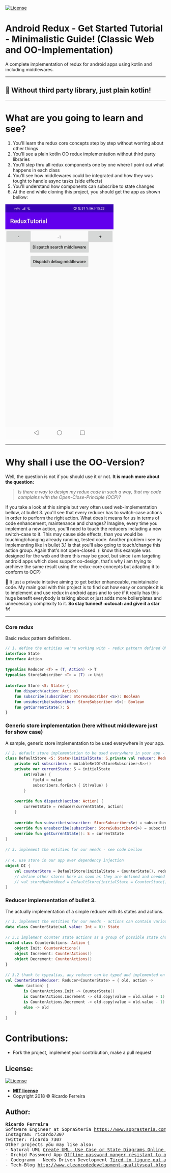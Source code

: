 [![License](http://img.shields.io/:license-mit-blue.svg?style=flat-square)](http://badges.mit-license.org)
# Android Redux - Get Started Tutorial - Minimalistic Guide! (Classic Web and OO-Implementation)
A complete implementation of redux for android apps using kotlin and including middlewares. 
___
## :dart: Without third party library, just plain kotlin!
___
# What are you going to learn and see?
1. You'll learn the redux core concepts step by step without worring about other things
2. You'll see a plain kotlin OO redux implementation without third party libraries
3. You'll step thru all redux components one by one where I point out what happens in each class
4. You'll see how middlewares could be integrated and how they was tought to handle async tasks (side effects)
5. You'll understand how components can subscribe to state changes  
6. At the end while cloning this project, you should get the app as shown bellow:

![alt text](https://github.com/treslines/AndroidReduxTutorial/blob/master/app/src/main/res/drawable/reduxtutorial.jpg "Redux Tutorial App")
___
# Why shall i use the OO-Version?
Well, the question is not if you should use it or not. **It is much more about the question:** 

> *Is there a way to design my redux code in such a way, that my code complains with the Open-Close-Principle (OCP)?* 

If you take a look at this simple but very often used web-implementation bellow, at bullet 3. you'll see that every reducer has to switch-case actions in order to perform the right action. What does it means for us in terms of code enhancement, maintenance and changes? Imagine, every time you implement a new action, you'll need to touch the reducers including a new switch-case to it. This may cause side effects, than you would be touching/changing already running, tested code. Another problem i see by implementing like in bullet 3.1 is that you'll also going to touch/change this action group. Again that's not open-closed. (i know this example was designed for the web and there this may be good, but since i am targeting android apps which does support oo-design, that's why i am trying to archieve the same result using the redux-core concepts but adapting it to conform to OCP)

:dart: It just a private initative aiming to get better enhanceable, maintainable code. My main goal with this project is to find out how easy or complex it is to implement and use redux in android apps and to see if it really has this huge benefit everybody is talking about or just adds more boilerplates and unnecessary complexity to it. **So stay tunned! :octocat: and give it a star :sparkles:!**

___
### Core redux
Basic redux pattern definitions.

```kotlin
// 1. define the entities we're working with - redux pattern defined ONCE!
interface State
interface Action

typealias Reducer <T> = (T, Action) -> T
typealias StoreSubscriber <T> = (T) -> Unit

interface Store <S: State> {
    fun dispatch(action: Action)
    fun subscribe(subscriber: StoreSubscriber <S>): Boolean
    fun unsubscribe(subscriber: StoreSubscriber <S>): Boolean
    fun getCurrentState(): S
}
```
### Generic store implementation (here without middleware just for show case)
A sample, generic store implementation to be used everywhere in your app.

```kotlin
// 2. default store implementation to be used everywhere in your app - implemented ONCE!
class DefaultStore <S: State>(initialState: S,private val reducer: Reducer<S>): Store<S> {
    private val subscribers = mutableSetOf<StoreSubscriber<S>>()
    private var currentState: S = initialState
        set(value) {
            field = value
            subscribers.forEach { it(value) }
        }

    override fun dispatch(action: Action) {
        currentState = reducer(currentState, action)
    }

    override fun subscribe(subscriber: StoreSubscriber<S>) = subscribers.add(element = subscriber)
    override fun unsubscribe(subscriber: StoreSubscriber<S>) = subscribers.remove(element = subscriber)
    override fun getCurrentState(): S = currentState
}

// 3. implement the entities for our needs - see code bellow

// 4. use store in our app over dependency injection
object DI {
    val counterStore = DefaultStore(initialState = CounterState(), reducer = CounterStateReducer)
    // define other stores here as soon as they are defined and needed ...
    // val storeMyNextNeed = DefaultStore(initialState = CounterState(), reducer = CounterStateReducer)
}
```

### Reducer implementation of bullet 3.
The actually implementation of a simple reducer with its states and actions.

```kotlin
// 3. implement the entities for our needs - actions can contain various states as a group
data class CounterState(val value: Int = 0): State

// 3.1 implement counter state actions as a group of possible state changes
sealed class CounterActions: Action {
    object Init: CounterActions()
    object Increment: CounterActions()
    object Decrement: CounterActions()
}

// 3.2 thank to typealias, any reducer can be typed and implemented on the fly acc. to your needs
val CounterStateReducer: Reducer<CounterState> = { old, action ->
    when (action) {
        is CounterActions.Init -> CounterState()
        is CounterActions.Increment -> old.copy(value = old.value + 1)
        is CounterActions.Decrement -> old.copy(value = old.value - 1)
        else -> old
    }
}
```

# Contributions:
  - Fork the project, implement your contribution, make a pull request

## License:
[![License](http://img.shields.io/:license-mit-blue.svg?style=flat-square)](http://badges.mit-license.org)
- **[MIT license](http://opensource.org/licenses/mit-license.php)**
- Copyright 2018 © Ricardo Ferreira

## Author:
<pre>
<b>Ricardo Ferreira</b>
Software Engineer at SopraSteria <a href="https://www.soprasteria.com/">https://www.soprasteria.com/</a>
Instagram: ricardo7307
Twitter: ricardo_7307
Other projects you may like also: 
- Natural UML <a href="https://treslines.github.io/">Create UML, Use Case or State Diagrams Online For Free!</a> 
- Orchid Password App <a href="https://play.google.com/store/apps/details?id=com.softsuit.orchid">Offline password manger resistant to quantum computing attacks!</a> 👊
- Codegramm - Needs Driven Development <a href="http://codegramm.herokuapp.com/">Tired to figure out adequate design patterns for your app? Try codegramm. It is free!</a> 
- Tech-Blog <a href="http://www.cleancodedevelopment-qualityseal.blogspot.com.br">http://www.cleancodedevelopment-qualityseal.blogspot.com.br</a>
</pre>
